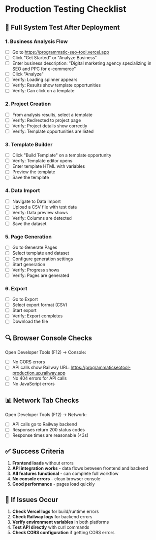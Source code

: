 # Production Testing Checklist

## 🧪 Full System Test After Deployment

### 1. Business Analysis Flow
- [ ] Go to https://programmatic-seo-tool.vercel.app
- [ ] Click "Get Started" or "Analyze Business"
- [ ] Enter business description: "Digital marketing agency specializing in SEO and PPC for e-commerce"
- [ ] Click "Analyze"
- [ ] Verify: Loading spinner appears
- [ ] Verify: Results show template opportunities
- [ ] Verify: Can click on a template

### 2. Project Creation
- [ ] From analysis results, select a template
- [ ] Verify: Redirected to project page
- [ ] Verify: Project details show correctly
- [ ] Verify: Template opportunities are listed

### 3. Template Builder
- [ ] Click "Build Template" on a template opportunity
- [ ] Verify: Template editor opens
- [ ] Enter template HTML with variables
- [ ] Preview the template
- [ ] Save the template

### 4. Data Import
- [ ] Navigate to Data Import
- [ ] Upload a CSV file with test data
- [ ] Verify: Data preview shows
- [ ] Verify: Columns are detected
- [ ] Save the dataset

### 5. Page Generation
- [ ] Go to Generate Pages
- [ ] Select template and dataset
- [ ] Configure generation settings
- [ ] Start generation
- [ ] Verify: Progress shows
- [ ] Verify: Pages are generated

### 6. Export
- [ ] Go to Export
- [ ] Select export format (CSV)
- [ ] Start export
- [ ] Verify: Export completes
- [ ] Download the file

## 🔍 Browser Console Checks

Open Developer Tools (F12) → Console:

- [ ] No CORS errors
- [ ] API calls show Railway URL: https://programmaticseotool-production.up.railway.app
- [ ] No 404 errors for API calls
- [ ] No JavaScript errors

## 📊 Network Tab Checks

Open Developer Tools (F12) → Network:

- [ ] API calls go to Railway backend
- [ ] Responses return 200 status codes
- [ ] Response times are reasonable (<3s)

## ✅ Success Criteria

1. **Frontend loads** without errors
2. **API integration works** - data flows between frontend and backend
3. **All features functional** - can complete full workflow
4. **No console errors** - clean browser console
5. **Good performance** - pages load quickly

## 🚨 If Issues Occur

1. **Check Vercel logs** for build/runtime errors
2. **Check Railway logs** for backend errors
3. **Verify environment variables** in both platforms
4. **Test API directly** with curl commands
5. **Check CORS configuration** if getting CORS errors